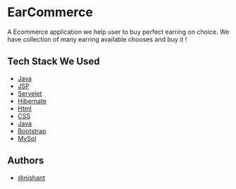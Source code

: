 
# EarCommerce

A Ecommerce application we help user to buy perfect earring on choice. We have collection of many earring available chooses and buy it ! 
## Tech Stack We Used

 - [Java]()
 - [JSP]()
 - [Servelet]()
  - [Hibernate]()
 - [Html]()
 - [CSS]()
  - [Java]()
 - [Bootstrap]()
 - [MySql]()


## Authors

- [@nishant](https://github.com/nishu9162306344)

